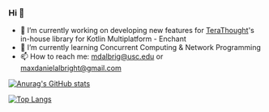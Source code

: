 ### Hi 👋

- 🔭 I’m currently working on developing new features for [TeraThought](https://github.com/TeraThought)'s in-house library for Kotlin Multiplatform - Enchant 
- 🌱 I’m currently learning Concurrent Computing & Network Programming
- 📫 How to reach me: mdalbrig@usc.edu or maxdanielalbright@gmail.com

<p align = "center">

[![Anurag's GitHub stats](https://github-readme-stats.vercel.app/api?username=maxalbright&hide=issues&count_private=true&show_icons=true&theme=github_dark&hide_border=true)](https://github.com/anuraghazra/github-readme-stats)

[![Top Langs](https://github-readme-stats.vercel.app/api/top-langs/?username=maxalbright&theme=github_dark&hide_border=true)](https://github.com/anuraghazra/github-readme-stats)


</p>
